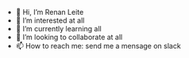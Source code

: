 - 👋 Hi, I’m Renan Leite
- 👀 I’m interested at all
- 🌱 I’m currently learning all
- 💞️ I’m looking to collaborate at all
- 📫 How to reach me: send me a mensage on slack
